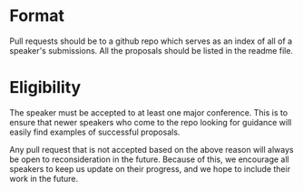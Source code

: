 # Format

Pull requests should be to a github repo which serves as an index of all of a
speaker's submissions. All the proposals should be listed in the readme file.

# Eligibility

The speaker must be accepted to at least one major conference. This is to ensure
that newer speakers who come to the repo looking for guidance will easily find
examples of successful proposals.

Any pull request that is not accepted based on the above reason will always be
open to reconsideration in the future. Because of this, we encourage all
speakers to keep us update on their progress, and we hope to include their work
in the future.
